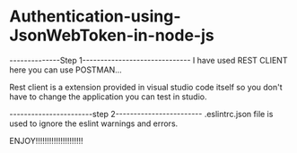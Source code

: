 # Authentication-using-JsonWebToken-in-node-js

--------------Step 1------------------------------
I have used REST CLIENT here you can use POSTMAN...

Rest client is a extension provided in visual studio code itself so you don't have to change the application you can test in studio.


-----------------------step 2------------------------
.eslintrc.json file is used to ignore the eslint warnings and errors.


ENJOY!!!!!!!!!!!!!!!!!!!!!
